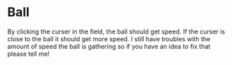 # Ball
By clicking the curser in the field, the ball should get speed. If the curser is close to the ball it should get more speed.
I still have troubles with the amount of speed the ball is gathering so if you have an idea to fix that please tell me!
